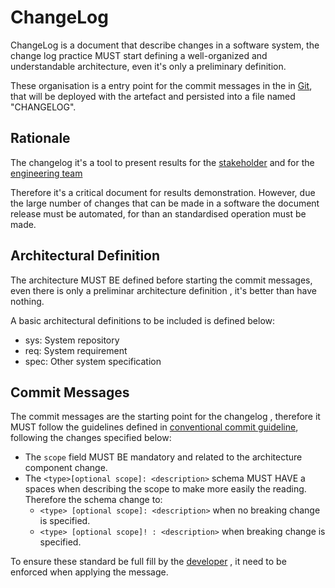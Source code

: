 # ChangeLog

ChangeLog is a document that describe changes in a software system, the change log practice MUST start defining a well-organized and understandable architecture, even it's only a preliminary definition.

These organisation is a entry point for the commit messages in the in [Git](../../../../Externals/Engineering/Software%20Engineering/Version%20Control%20System/Git.md), that will be deployed with the artefact and persisted into a file named "CHANGELOG".

## Rationale

The changelog it's a tool to present results for the [stakeholder](../../../../Roles/Project/Stakeholders/Project%20Stakeholder%20Role.md) and for the [engineering team](../../../../Roles/Engineering/Engineering%20Role.md)

Therefore it's a critical document for results demonstration. However, due the large number of changes that can be made in a software the document release must be automated, for than an standardised operation must be made.

## Architectural Definition

The architecture MUST BE defined before starting the commit messages, even there is only a preliminar architecture definition , it's better than have nothing.

A basic architectural definitions to be included is defined below:

- sys: System repository
- req: System requirement
- spec: Other system specification


## Commit Messages

The commit messages are the starting point for the changelog , therefore it MUST follow the guidelines defined in [conventional commit guideline](../../../../Externals/Engineering/Software%20Engineering/Software%20Release/Changelog/Conventional%20Commit.md), following the changes specified below:

- The `scope` field MUST BE mandatory and related to the architecture component change.
- The `<type>[optional scope]: <description>` schema MUST HAVE a spaces when describing the scope to make more easily the reading. Therefore the schema change to:
	- `<type> [optional scope]: <description>` when no breaking change is specified.
	- `<type> [optional scope]! : <description>` when breaking change is specified.

To ensure these standard be full fill by the [developer](../../../../Roles/Engineering/Systems%20Engineering/System%20Developer%20Role.md) , it need to be enforced when applying the message.
